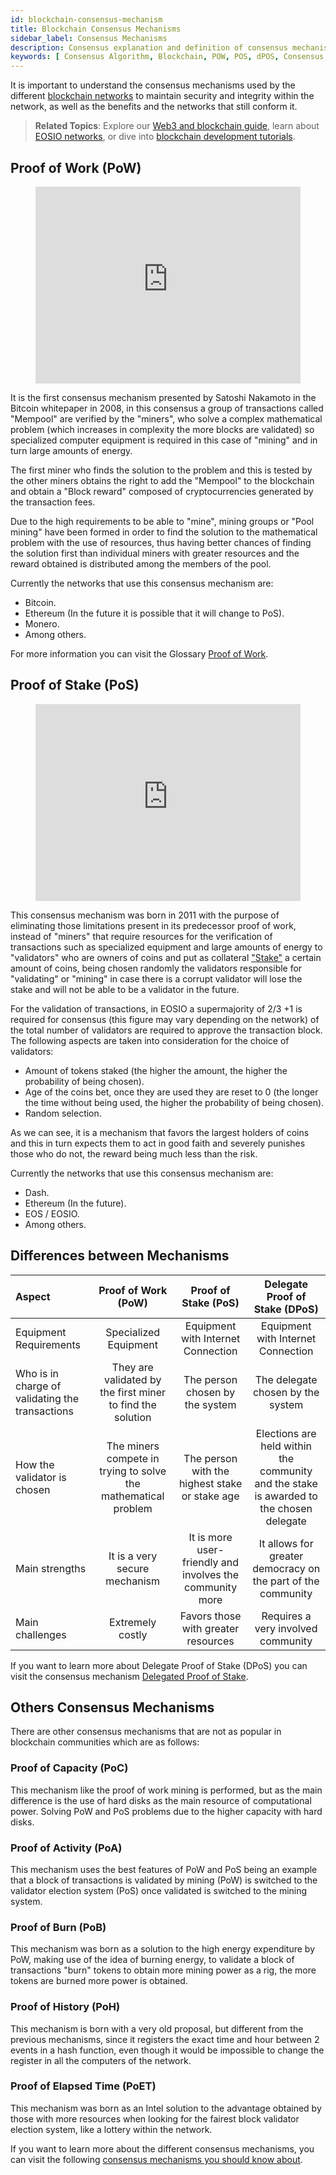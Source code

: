 ```yaml
---
id: blockchain-consensus-mechanism
title: Blockchain Consensus Mechanisms
sidebar_label: Consensus Mechanisms
description: Consensus explanation and definition of consensus mechanisms for the blockchain
keywords: [ Consensus Algorithm, Blockchain, POW, POS, dPOS, Consensus Mechanisms, Proof of Work, Proof of Stake, Delegated Proof of Stake ]
---
```


It is important to understand the consensus mechanisms used by the different [blockchain networks](/docs/community-resources/eosio-networks) to maintain security and integrity within the network, as well as the benefits and the networks that still conform it.

> **Related Topics**: Explore our [Web3 and blockchain guide](/docs/blockchain-web3/), learn about [EOSIO networks](/docs/community-resources/eosio-networks), or dive into [blockchain development tutorials](/docs/tutorials/hello-world-contract).

## Proof of Work (PoW)

<figure class="video_container">
  <iframe width="100%" height="315" src="https://www.youtube.com/embed/3EUAcxhuoU4" frameborder="0" allowfullscreen="true"> </iframe>
</figure>

It is the first consensus mechanism presented by Satoshi Nakamoto in the Bitcoin whitepaper in 2008, in this consensus a group of transactions called "Mempool" are verified by the "miners", who solve a complex mathematical problem (which increases in complexity the more blocks are validated) so specialized computer equipment is required in this case of "mining" and in turn large amounts of energy.

The first miner who finds the solution to the problem and this is tested by the other miners obtains the right to add the "Mempool" to the blockchain and obtain a "Block reward" composed of cryptocurrencies generated by the transaction fees.

Due to the high requirements to be able to "mine", mining groups or "Pool mining" have been formed in order to find the solution to the mathematical problem with the use of resources, thus having better chances of finding the solution first than individual miners with greater resources and the reward obtained is distributed among the members of the pool.

Currently the networks that use this consensus mechanism are:

- Bitcoin.
- Ethereum (In the future it is possible that it will change to PoS).
- Monero.
- Among others.

For more information you can visit the Glossary [Proof of Work](https://docs.edenia.com/docs/tools/glossary#proof-of-work).

## Proof of Stake (PoS)

<figure class="video_container">
  <iframe width="100%" height="315" src="https://www.youtube.com/embed/psKDXvXdr7k" frameborder="0" allowfullscreen="true"> </iframe>
</figure>

This consensus mechanism was born in 2011 with the purpose of eliminating those limitations present in its predecessor proof of work, instead of "miners" that require resources for the verification of transactions such as specialized equipment and large amounts of energy to "validators" who are owners of coins and put as collateral ["Stake"](https://docs.edenia.com/docs/tools/glossary/#stake) a certain amount of coins, being chosen randomly the validators responsible for "validating" or "mining" in case there is a corrupt validator will lose the stake and will not be able to be a validator in the future.

For the validation of transactions, in EOSIO a supermajority of 2/3 +1 is required for consensus (this figure may vary depending on the network) of the total number of validators are required to approve the transaction block. The following aspects are taken into consideration for the choice of validators:

- Amount of tokens staked (the higher the amount, the higher the probability of being chosen).
- Age of the coins bet, once they are used they are reset to 0 (the longer the time without being used, the higher the probability of being chosen).
- Random selection.

As we can see, it is a mechanism that favors the largest holders of coins and this in turn expects them to act in good faith and severely punishes those who do not, the reward being much less than the risk.

Currently the networks that use this consensus mechanism are:

- Dash.
- Ethereum (In the future).
- EOS / EOSIO.
- Among others.

## Differences between Mechanisms

| Aspect | Proof of Work (PoW) | Proof of Stake (PoS) | Delegate Proof of Stake (DPoS) |
| :---- | :----: | :----: | :----: |  
| Equipment Requirements | Specialized Equipment | Equipment with Internet Connection | Equipment with Internet Connection |  
| Who is in charge of validating the transactions | They are validated by the first miner to find the solution | The person chosen by the system | The delegate chosen by the system | The delegate chosen by the system |
| How the validator is chosen | The miners compete in trying to solve the mathematical problem | The person with the highest stake or stake age | Elections are held within the community and the stake is awarded to the chosen delegate | The person with the highest stake or stake age | The person with the highest stake or stake age is chosen
| Main strengths | It is a very secure mechanism | It is more user-friendly and involves the community more | It allows for greater democracy on the part of the community | It is a very safe mechanism
| Main challenges | Extremely costly | Favors those with greater resources | Requires a very involved community |

If you want to learn more about Delegate Proof of Stake (DPoS) you can visit the consensus mechanism [Delegated Proof of Stake](https://docs.edenia.com/docs/blockchain-web3/eos-learn/consensus-mechanism#delegated-proof-of-stake-dpos).

## Others Consensus Mechanisms

There are other consensus mechanisms that are not as popular in blockchain communities which are as follows:

### Proof of Capacity (PoC)

This mechanism like the proof of work mining is performed, but as the main difference is the use of hard disks as the main resource of computational power. Solving PoW and PoS problems due to the higher capacity with hard disks.

### Proof of Activity (PoA)

This mechanism uses the best features of PoW and PoS being an example that a block of transactions is validated by mining (PoW) is switched to the validator election system (PoS) once validated is switched to the mining system.

### Proof of Burn (PoB)

This mechanism was born as a solution to the high energy expenditure by PoW, making use of the idea of burning energy, to validate a block of transactions "burn" tokens to obtain more mining power as a rig, the more tokens are burned more power is obtained.

### Proof of History (PoH)

This mechanism is born with a very old proposal, but different from the previous mechanisms, since it registers the exact time and hour between 2 events in a hash function, even though it would be impossible to change the register in all the computers of the network.

### Proof of Elapsed Time (PoET)

This mechanism was born as an Intel solution to the advantage obtained by those with more resources when looking for the fairest block validator election system, like a lottery within the network.


If you want to learn more about the different consensus mechanisms, you can visit the following [consensus mechanisms you should know about](https://www.allerin.com/blog/8-blockchain-consensus-mechanisms-you-should-know-about).

